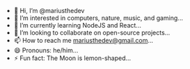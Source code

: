 - 👋 Hi, I’m @mariusthedev
- 👀 I’m interested in computers, nature, music, and gaming...
- 🌱 I’m currently learning NodeJS and React...
- 💞️ I’m looking to collaborate on open-source projects...
- 📫 How to reach me mariusthedev@gmail.com...
- 😄 Pronouns: he/him...
- ⚡ Fun fact: The Moon is lemon-shaped...

<!---
mariusthedev/mariusthedev is a ✨ special ✨ repository because its `README.md` (this file) appears on your GitHub profile.
You can click the Preview link to take a look at your changes.
--->
